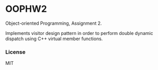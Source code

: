 # OOPHW2

Object-oriented Programming, Assignment 2.

Implements visitor design pattern in order to perform double dynamic dispatch using C++ virtual member functions.

### License

MIT
